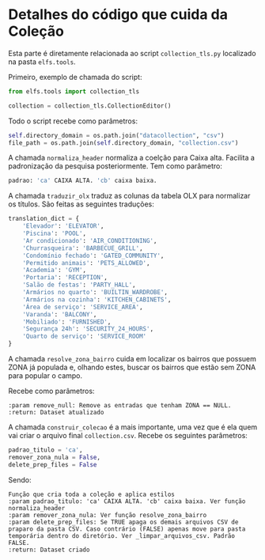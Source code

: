 # Detalhes do código que cuida da Coleção
Esta parte é diretamente relacionada ao script ```collection_tls.py``` localizado na pasta ```elfs.tools```.

Primeiro, exemplo de chamada do script:
```python
from elfs.tools import collection_tls

collection = collection_tls.CollectionEditor()
```

Todo o script recebe como parâmetros:
```python
self.directory_domain = os.path.join("datacollection", "csv")
file_path = os.path.join(self.directory_domain, "collection.csv")
```

A chamada ```normaliza_header``` normaliza a coelção para Caixa alta. Facilita a padronização da pesquisa posteriormente. Tem como parâmetro:
```python
padrao: 'ca' CAIXA ALTA. 'cb' caixa baixa.
```

A chamada ```traduzir_olx``` traduz as colunas da tabela OLX para normalizar os títulos. São feitas as seguintes traduções:

```python
translation_dict = {
    'Elevador': 'ELEVATOR',
    'Piscina': 'POOL',
    'Ar condicionado': 'AIR_CONDITIONING',
    'Churrasqueira': 'BARBECUE_GRILL',
    'Condomínio fechado': 'GATED_COMMUNITY',
    'Permitido animais': 'PETS_ALLOWED',
    'Academia': 'GYM',
    'Portaria': 'RECEPTION',
    'Salão de festas': 'PARTY_HALL',
    'Armários no quarto': 'BUILTIN_WARDROBE',
    'Armários na cozinha': 'KITCHEN_CABINETS',
    'Área de serviço': 'SERVICE_AREA',
    'Varanda': 'BALCONY',
    'Mobiliado': 'FURNISHED',
    'Segurança 24h': 'SECURITY_24_HOURS',
    'Quarto de serviço': 'SERVICE_ROOM'
}
```

A chamada ```resolve_zona_bairro``` cuida em localizar os bairros que possuem ZONA já populada e, olhando estes, buscar os bairros que estão sem ZONA para popular o campo.

Recebe como parâmetros:
```
:param remove_null: Remove as entradas que tenham ZONA == NULL.
:return: Dataset atualizado
```

A chamada ```construir_colecao``` é a mais importante, uma vez que é ela quem vai criar o arquivo final ```collection.csv```. Recebe os seguintes parâmetros:
```python
padrao_titulo = 'ca',
remover_zona_nula = False,
delete_prep_files = False
```

Sendo:
```
Função que cria toda a coleção e aplica estilos
:param padrao_titulo: 'ca' CAIXA ALTA. 'cb' caixa baixa. Ver função normaliza_header
:param remover_zona_nula: Ver função resolve_zona_bairro
:param delete_prep_files: Se TRUE apaga os demais arquivos CSV de praparo da pasta CSV. Caso contrário (FALSE) apenas move para pasta temporária dentro do diretório. Ver _limpar_arquivos_csv. Padrão FALSE.
:return: Dataset criado
```
